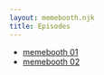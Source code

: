 ```yaml
---
layout: memebooth.njk
title: Episodes
---
```


- [memebooth 01](memebooth01)
- [memebooth 02](memebooth02)
